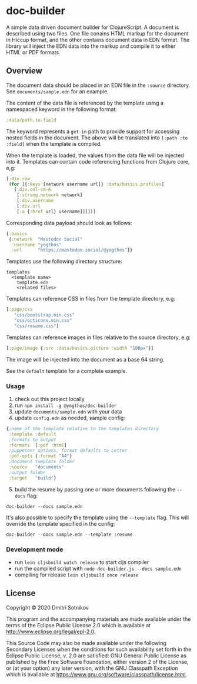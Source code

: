 # doc-builder

A simple data driven document builder for ClojureScript. A document is
described using two files. One file conains HTML markup for the document
in Hiccup format, and the other contains document data in EDN format. The library will inject the EDN data into the markup and compile it to
either HTML or PDF formats.


## Overview

The document data should be placed in an EDN file in the `:source` directory.
See `documents/sample.edn` for an example.

The content of the data file is referenced by the template using a namespaced keyword in the following format:

```clojure
:data/path.to.field
```
The keyword represents a `get-in` path to provide support for accessing nested fields in the document. The above will be translated into `[:path :to :field]` when the template is compiled.

When the template is loaded, the values from the data file will be injected into it.
Templates can contain code referencing functions from Clojure core, e,g:

```clojure
[:div.row
 (for [{:keys [network username url]} :data/basics.profiles]
   [:div.col-sm-6
    [:strong.network network]
    [:div.username
    [:div.url
    [:a {:href url} username]]]])]
```

Corresponding data payload should look as follows:

```clojure
{:basics
 {:network  "Mastodon Social"
  :username "yogthos"
  :url      "https://mastodon.social/@yogthos"}}
```

Templates use the following directory structure:

```
templates
  <template name>
    template.edn
    <related files>
```

Templates can reference CSS in files from the template directory, e.g:

```clojure
[:page/css
   "css/bootstrap.min.css"
   "css/octicons.min.css"
   "css/resume.css"]
```

Templates can reference images in files relative to the source directory, e.g:

```clojure
[:page/image {:src :data/basics.picture :width "100px"}]
```

The image will be injected into the document as a base 64 string.

See the `default` template for a complete example.

### Usage

1. check out this project locally
3. run `npm install -g @yogthos/doc-builder`
3. update `documents/sample.edn` with your data
4. update `config.edn` as needed, sample config:


```clojure
{;name of the template relative to the templates directory
 :template :default
 ;formats to output 
 :formats  [:pdf :html]
 ;puppeteer options, format defaults to Letter
 :pdf-opts {:format "A4"} 
 ;document template folder
 :source   "documents"
 ;output folder
 :target   "build"}
```

5. build the resume by passing one or more documents following the `--docs` flag:

```
doc-builder --docs sample.edn
```

It's also possible to specify the template using the `--template` flag. This will
override the template specified in the config:


```
doc-builder --docs sample.edn --template :resume
```

### Development mode

* run `lein cljsbuild watch release` to start cljs compiler
* run the compiled script with `node doc-builder.js --docs sample.edn`
* compiling for release `lein cljsbuild once release`

## License

Copyright © 2020 Dmitri Sotnikov

This program and the accompanying materials are made available under the
terms of the Eclipse Public License 2.0 which is available at
http://www.eclipse.org/legal/epl-2.0.

This Source Code may also be made available under the following Secondary
Licenses when the conditions for such availability set forth in the Eclipse
Public License, v. 2.0 are satisfied: GNU General Public License as published by
the Free Software Foundation, either version 2 of the License, or (at your
option) any later version, with the GNU Classpath Exception which is available
at https://www.gnu.org/software/classpath/license.html.
